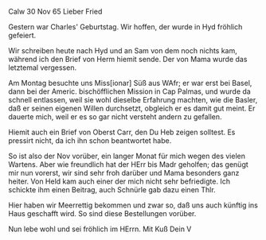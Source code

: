  Calw 30 Nov 65
Lieber Fried

Gestern war Charles' Geburtstag. Wir hoffen, der wurde in Hyd fröhlich gefeiert.

Wir schreiben heute nach Hyd und an Sam von dem noch nichts kam, während ich den Brief von Herm hiemit sende. Der von Mama wurde das letztemal vergessen.

Am Montag besuchte uns Miss[ionar] Süß aus WAfr; er war erst bei Basel, dann bei der Americ. bischöfflichen Mission in Cap Palmas, und wurde da schnell entlassen, weil sie wohl dieselbe Erfahrung machten, wie die Basler, daß er seinen eigenen Willen durchsetzt, obgleich er es damit gut meint. Er dauerte mich, weil er es so gar nicht versteht andern zu gefallen.

Hiemit auch ein Brief von Oberst Carr, den Du Heb zeigen solltest. Es pressirt nicht, da ich ihn schon beantwortet habe.

So ist also der Nov vorüber, ein langer Monat für mich wegen des vielen Wartens. Aber wie freundlich hat der HErr bis Madr geholfen; das genügt mir nun vorerst, wir sind sehr froh darüber und Mama besonders ganz heiter. 
Von Held kam auch einer der mich nicht sehr befriedigte. Ich schickte ihm einen Beitrag, auch Schnürle gab dazu einen Thlr.

Hier haben wir Meerrettig bekommen und zwar so, daß uns auch künftig ins Haus geschafft wird. So sind diese Bestellungen vorüber.

Nun lebe wohl und sei fröhlich im HErrn.
 Mit Kuß Dein V
